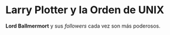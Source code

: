 # Larry Plotter y la Orden de UNIX

**Lord Ballmermort** y sus *followers* cada vez son más poderosos.
